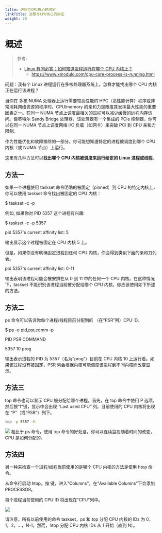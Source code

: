 ```yaml
---
title: 进程与CPU核心的绑定
linkTitle: 进程与CPU核心的绑定
weight: 20
---
```


# 概述

> 参考:
>
> - [Linux 有问必答：如何知道进程运行在哪个 CPU 内核上？](https://linux.cn/article-6307-1.html?pr)
>   - https://www.xmodulo.com/cpu-core-process-is-running.html

问题：我有个 Linux 进程运行在多核处理器系统上。怎样才能找出哪个 CPU 内核正在运行该进程？

当你在 多核 NUMA 处理器上运行需要较高性能的 HPC（高性能计算）程序或非常消耗网络资源的程序时，CPU/memory 的亲和力是限度其发挥最大性能的重要因素之一。在同一 NUMA 节点上调度最相关的进程可以减少缓慢的远程内存访问。像英特尔 Sandy Bridge 处理器，该处理器有一个集成的 PCIe 控制器，你可以在同一 NUMA 节点上调度网络 I/O 负载（如网卡）来突破 PCI 到 CPU 亲和力限制。

作为性能优化和故障排除的一部分，你可能想知道特定的进程被调度到哪个 CPU 内核（或 NUMA 节点）上运行。

这里有几种方法可以**找出哪个 CPU 内核被调度来运行给定的 Linux 进程或线程**。

## 方法一

如果一个进程使用 taskset 命令明确的被固定（pinned）到 CPU 的特定内核上，你可以使用 taskset 命令找出被固定的 CPU 内核：

$ taskset -c -p

例如, 如果你对 PID 5357 这个进程有兴趣:

$ taskset -c -p 5357

pid 5357's current affinity list: 5

输出显示这个过程被固定在 CPU 内核 5 上。

但是，如果你没有明确固定进程到任何 CPU 内核，你会得到类似下面的亲和力列表。

pid 5357's current affinity list: 0-11

输出表明该进程可能会被安排在从 0 到 11 中的任何一个 CPU 内核。在这种情况下，taskset 不能识别该进程当前被分配给哪个 CPU 内核，你应该使用如下所述的方法。

## 方法二

ps 命令可以告诉你每个进程/线程目前分配到的 （在“PSR”列）CPU ID。

$ ps -o pid,psr,comm -p

PID PSR COMMAND

5357 10 prog

输出表示进程的 PID 为 5357（名为”prog”）目前在 CPU 内核 10 上运行着。如果该过程没有被固定，PSR 列会根据内核可能调度该进程到不同内核而改变显示。

## 方法三

top 命令也可以显示 CPU 被分配给哪个进程。首先，在 top 命令中使用 P 选项。然后按“f”键，显示中会出现 “Last used CPU” 列。目前使用的 CPU 内核将出现在 “P”（或“PSR”）列下。

```bash
top -p 5357 -H
```

![](https://notes-learning.oss-cn-beijing.aliyuncs.com/hsfm16/1616167411830-a73b375d-c071-4953-a44d-eb0390f44258.jpeg)
相比于 ps 命令，使用 top 命令的好处是，你可以连续监视随着时间的改变， CPU 是如何分配的。

## 方法四

另一种来检查一个进程/线程当前使用的是哪个 CPU 内核的方法是使用 htop 命令。

从命令行启动 htop。按 键，进入”Columns”，在”Available Columns”下会添加 PROCESSOR。

每个进程当前使用的 CPU ID 将出现在“CPU”列中。

![](https://notes-learning.oss-cn-beijing.aliyuncs.com/hsfm16/1616167411836-ec26f183-e19b-4050-a5bb-5c4b033215cd.jpeg)

请注意，所有以前使用的命令 taskset，ps 和 top 分配 CPU 内核的 IDs 为 0，1，2，…，N-1。然而，htop 分配 CPU 内核 IDs 从 1 开始（直到 N）。
